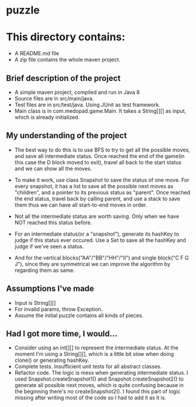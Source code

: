 # puzzle
# This directory contains:
* A README.md file
* A zip file contains the whole maven project.

## Brief description of the project
* A simple maven project, compiled and run in Java 8
* Source files are in src/main/java. 
* Test files are in src/test/java. Using JUnit as test framework.
* Main class is in com.medopad.game.Main. It takes a String[][] as input, which is already initialized. 

## My understanding of the project
* The best way to do this is to use BFS to try to get all the possible moves, and save all intermediate status.
Once reached the end of the game(in this case the D block moved to exit), travel all back to the start status and we can show all the moves.

* To make it work, use class Snapshot to save the status of one move. For every snapshot, it has a list to save all the possible next moves as "children", and a pointer to its previous status as "parent".
Once reached the end status, travel back by calling parent, and use a stack to save them thus we can have all start-to-end moves in order.

* Not all the intermediate status are worth saving. Only when we have NOT reached this status before.
* For an intermediate status(or a "snapshot"), generate its hashKey to judge if this status ever occured. Use a Set to save all the hashKey and judge if we've seen a status.
* And for the vertical blocks("AA"/"BB"/"HH"/"II") and single block("C F G J"), since they are symmetrical we can improve the algorithm by regarding them as same.    
   
## Assumptions I've made
* Input is String[][]
* For invalid params, throw Exception.
* Assume the initial puzzle contains all kinds of pieces.


## Had I got more time, I would...
* Consider using an int[][] to represent the intermediate status. At the moment I'm using a String[][], which is a little bit slow when doing clone() or generating hashKey. 
* Complete tests. Insufficient unit tests for all abstract classes.
* Refactor code. The logic is mess when generating intermediate status. I used Snapshot.createSnapshot1() and Snapshot.createSnapshot2() to generate all possible next moves, which is quite confusing because in the beginning there's no createSnapshot2().
I found this part of logic missing after writing most of the code so I had to add it as it is.  